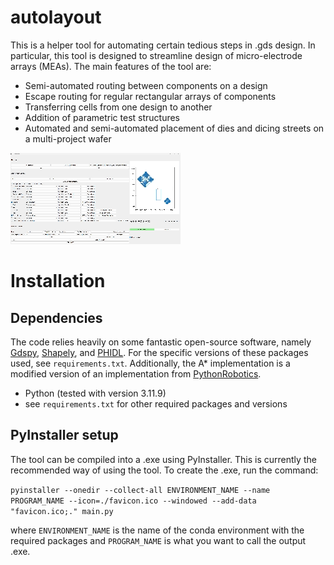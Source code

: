 # autolayout
This is a helper tool for automating certain tedious steps in .gds design. In particular, this tool is designed to streamline design of micro-electrode arrays (MEAs). The main features of the tool are:

- Semi-automated routing between components on a design
- Escape routing for regular rectangular arrays of components
- Transferring cells from one design to another
- Addition of parametric test structures
- Automated and semi-automated placement of dies and dicing streets on a multi-project wafer

![Demo of Autolayout](demo-obstacles.gif)

# Installation
## Dependencies
The code relies heavily on some fantastic open-source software, namely [Gdspy](https://github.com/heitzmann/gdspy), [Shapely](https://shapely.readthedocs.io/en/stable/), and [PHIDL](https://github.com/amccaugh/phidl). For the specific versions of these packages used, see `requirements.txt`. Additionally, the A* implementation is a modified version of an implementation from [PythonRobotics](https://github.com/AtsushiSakai/PythonRobotics).
- Python (tested with version 3.11.9)
- see `requirements.txt` for other required packages and versions

## PyInstaller setup
The tool can be compiled into a .exe using PyInstaller. This is currently the recommended way of using the tool. To create the .exe, run the command:

`pyinstaller --onedir --collect-all ENVIRONMENT_NAME --name PROGRAM_NAME --icon=./favicon.ico --windowed --add-data "favicon.ico;." main.py`

where `ENVIRONMENT_NAME` is the name of the conda environment with the required packages and `PROGRAM_NAME` is what you want to call the output .exe.
